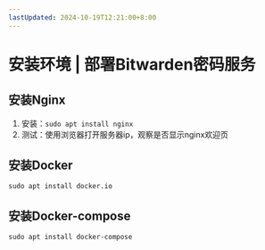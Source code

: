```yaml
---
lastUpdated: 2024-10-19T12:21:00+8:00
---
```


# 安装环境 | 部署Bitwarden密码服务

## 安装Nginx

1. 安装：```sudo apt install nginx```
2. 测试：使用浏览器打开服务器ip，观察是否显示nginx欢迎页

## 安装Docker

```sudo apt install docker.io```

## 安装Docker-compose

```sudo apt install docker-compose```
